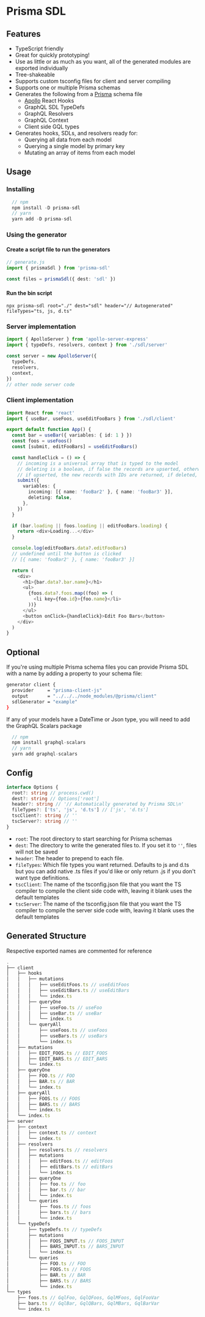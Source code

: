 # Prisma SDL

## Features

- TypeScript friendly
- Great for quickly prototyping!
- Use as little or as much as you want, all of the generated modules are exported individually
- Tree-shakeable
- Supports custom tsconfig files for client and server compiling
- Supports one or multiple Prisma schemas
- Generates the following from a [Prisma](https://www.prisma.io/) schema file
  - [Apollo](https://www.apollographql.com/docs/react/api/react/hooks/) React Hooks
  - GraphQL SDL TypeDefs
  - GraphQL Resolvers
  - GraphQL Context
  - Client side GQL types
- Generates hooks, SDLs, and resolvers ready for:
  - Querying all data from each model
  - Querying a single model by primary key
  - Mutating an array of items from each model

## Usage

### Installing

```js
  // npm
  npm install -D prisma-sdl
  // yarn
  yarn add -D prisma-sdl
```

### Using the generator
#### Create a script file to run the generators
```ts
// generate.js
import { prismaSdl } from 'prisma-sdl'

const files = prismaSdl({ dest: 'sdl' })
```

#### Run the bin script

`npx prisma-sdl root="./" dest="sdl" header="// Autogenerated" fileTypes="ts, js, d.ts"`

### Server implementation

```ts
import { ApolloServer } from 'apollo-server-express'
import { typeDefs, resolvers, context } from './sdl/server'

const server = new ApolloServer({
  typeDefs,
  resolvers,
  context,
})
// other node server code
```

### Client implementation

```ts
import React from 'react'
import { useBar, useFoos, useEditFooBars } from './sdl/client'

export default function App() {
  const bar = useBar({ variables: { id: 1 } })
  const foos = useFoos()
  const [submit, editFooBars] = useEditFooBars()

  const handleClick = () => {
    // incoming is a universal array that is typed to the model
    // deleting is a boolean, if false the records are upserted, otherwise deleted
    // if upserted, the new records with IDs are returned, if deleted, the IDs that were deleted are returned
    submit({
      variables: {
        incoming: [{ name: 'fooBar2' }, { name: 'fooBar3' }],
        deleting: false,
      },
    })
  }

  if (bar.loading || foos.loading || editFooBars.loading) {
    return <div>Loading...</div>
  }

  console.log(editFooBars.data?.editFooBars)
  // undefined until the button is clicked
  // [{ name: 'fooBar2' }, { name: 'fooBar3' }]

  return (
    <div>
      <h1>{bar.data?.bar.name}</h1>
      <ul>
        {foos.data?.foos.map((foo) => (
          <li key={foo.id}>{foo.name}</li>
        ))}
      </ul>
      <button onClick={handleClick}>Edit Foo Bars</button>
    </div>
  )
}
```

## Optional

If you're using multiple Prisma schema files you can provide Prisma SDL with a name by adding a property to your schema file:

```bash
generator client {
  provider     = "prisma-client-js"
  output       = "../../../node_modules/@prisma/client"
  sdlGenerator = "example"
}
```

If any of your models have a DateTime or Json type, you will need to add the GraphQL Scalars package
```js
  // npm
  npm install graphql-scalars
  // yarn
  yarn add graphql-scalars
```

## Config

```ts
interface Options {
  root?: string // process.cwd()
  dest?: string // Options['root']
  header?: string // '// Automatically generated by Prisma SDL\n'
  fileTypes?: ['ts', 'js', 'd.ts'] // ['js', 'd.ts']
  tscClient?: string // ''
  tscServer?: string // ''
}
```

- `root`: The root directory to start searching for Prisma schemas
- `dest`: The directory to write the generated files to. If you set it to `''`, files will not be saved
- `header`: The header to prepend to each file.
- `fileTypes`: Which file types you want returned. Defaults to js and d.ts but you can add native .ts files if you'd like or only return .js if you don't want type definitions.
- `tscClient`: The name of the tsconfig.json file that you want the TS compiler to compile the client side code with, leaving it blank uses the default templates
- `tscServer`: The name of the tsconfig.json file that you want the TS compiler to compile the server side code with, leaving it blank uses the default templates

## Generated Structure

Respective exported names are commented for reference

```ts
.
├── client
│   ├── hooks
│   │   ├── mutations
│   │   │   ├── useEditFoos.ts // useEditFoos
│   │   │   ├── useEditBars.ts // useEditBars
│   │   │   └── index.ts
│   │   ├── queryOne
│   │   │   ├── useFoo.ts // useFoo
│   │   │   ├── useBar.ts // useBar
│   │   │   └── index.ts
│   │   └── queryAll
│   │       ├── useFoos.ts // useFoos
│   │       ├── useBars.ts // useBars
│   │       └── index.ts
│   ├── mutations
│   │   ├── EDIT_FOOS.ts // EDIT_FOOS
│   │   ├── EDIT_BARS.ts // EDIT_BARS
│   │   └── index.ts
│   ├── queryOne
│   │   ├── FOO.ts // FOO
│   │   ├── BAR.ts // BAR
│   │   └── index.ts
│   ├── queryAll
│   │   ├── FOOS.ts // FOOS
│   │   ├── BARS.ts // BARS
│   │   └── index.ts
│   └── index.ts
├── server
│   ├── context
│   │   ├── context.ts // context
│   │   └── index.ts
│   ├── resolvers
│   │   ├── resolvers.ts // resolvers
│   │   ├── mutations
│   │   │   ├── editFoos.ts // editFoos
│   │   │   ├── editBars.ts // editBars
│   │   │   └── index.ts
│   │   ├── queryOne
│   │   │   ├── foo.ts // foo
│   │   │   ├── bar.ts // bar
│   │   │   └── index.ts
│   │   └── queries
│   │       ├── foos.ts // foos
│   │       ├── bars.ts // bars
│   │       └── index.ts
│   └── typeDefs
│       ├── typeDefs.ts // typeDefs
│       ├── mutations
│       │   ├── FOOS_INPUT.ts // FOOS_INPUT
│       │   ├── BARS_INPUT.ts // BARS_INPUT
│       │   └── index.ts
│       └── queries
│           ├── FOO.ts // FOO
│           ├── FOOS.ts // FOOS
│           ├── BAR.ts // BAR
│           ├── BARS.ts // BARS
│           └── index.ts
└── types
    ├── foos.ts // GqlFoo, GqlQFoos, GqlMFoos, GqlFooVar
    ├── bars.ts // GqlBar, GqlQBars, GqlMBars, GqlBarVar
    └── index.ts
```
